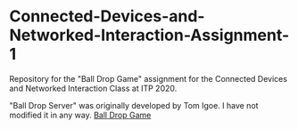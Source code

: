 # Connected-Devices-and-Networked-Interaction-Assignment-1
Repository for the "Ball Drop Game" assignment for the Connected Devices and Networked Interaction Class at ITP 2020.

"Ball Drop Server" was originally developed by Tom Igoe. I have not modified it in any way. [Ball Drop Game](http://tigoe.github.io/BallDropGame/)
